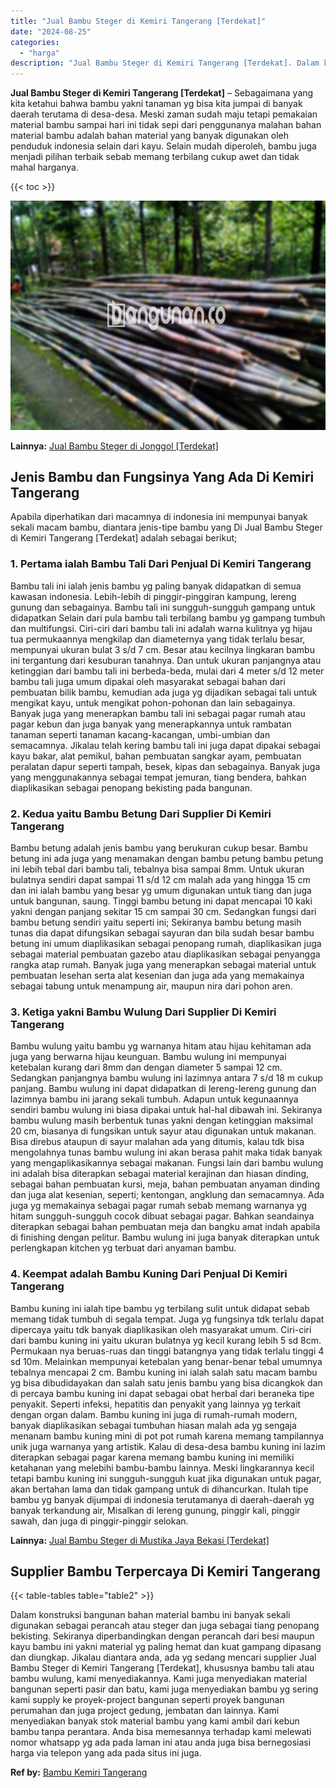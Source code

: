 ```yaml
---
title: "Jual Bambu Steger di Kemiri Tangerang [Terdekat]"
date: "2024-08-25"
categories: 
  - "harga"
description: "Jual Bambu Steger di Kemiri Tangerang [Terdekat]. Dalam konstruksi bangunan bahan material bambu ini banyak sekali digunakan sebagai perancah atau steger dan..."
---
```


**Jual Bambu Steger di Kemiri Tangerang \[Terdekat\]** – Sebagaimana yang kita ketahui bahwa bambu yakni tanaman yg bisa kita jumpai di banyak daerah terutama di desa-desa. Meski zaman sudah maju tetapi pemakaian material bambu sampai hari ini tidak sepi dari penggunanya malahan bahan material bambu adalah bahan material yang banyak digunakan oleh penduduk indonesia selain dari kayu. Selain mudah diperoleh, bambu juga menjadi pilihan terbaik sebab memang terbilang cukup awet dan tidak mahal harganya.

{{< toc >}}

![Jual Bambu Steger di Kemiri Tangerang [Terdekat]](/images/jual-bambu-tali-11.png)

**Lainnya:** [Jual Bambu Steger di Jonggol \[Terdekat\]](https://bambu.bangunan.co/jual-bambu-steger-di-jonggol-terdekat/)

## Jenis Bambu dan Fungsinya Yang Ada Di Kemiri Tangerang

Apabila diperhatikan dari macamnya di indonesia ini mempunyai banyak sekali macam bambu, diantara jenis-tipe bambu yang Di Jual Bambu Steger di Kemiri Tangerang \[Terdekat\] adalah sebagai berikut;

### 1\. Pertama ialah Bambu Tali Dari Penjual Di Kemiri Tangerang

Bambu tali ini ialah jenis bambu yg paling banyak didapatkan di semua kawasan indonesia. Lebih-lebih di pinggir-pinggiran kampung, lereng gunung dan sebagainya. Bambu tali ini sungguh-sungguh gampang untuk didapatkan Selain dari pula bambu tali terbilang bambu yg gampang tumbuh dan multifungsi. Ciri-ciri dari bambu tali ini adalah warna kulitnya yg hijau tua permukaannya mengkilap dan diameternya yang tidak terlalu besar, mempunyai ukuran bulat 3 s/d 7 cm. Besar atau kecilnya lingkaran bambu ini tergantung dari kesuburan tanahnya. Dan untuk ukuran panjangnya atau ketinggian dari bambu tali ini berbeda-beda, mulai dari 4 meter s/d 12 meter bambu tali juga umum dipakai oleh masyarakat sebagai bahan dari pembuatan bilik bambu, kemudian ada juga yg dijadikan sebagai tali untuk mengikat kayu, untuk mengikat pohon-pohonan dan lain sebagainya. Banyak juga yang menerapkan bambu tali ini sebagai pagar rumah atau pagar kebun dan juga banyak yang menerapkannya untuk rambatan tanaman seperti tanaman kacang-kacangan, umbi-umbian dan semacamnya. Jikalau telah kering bambu tali ini juga dapat dipakai sebagai kayu bakar, alat pemikul, bahan pembuatan sangkar ayam, pembuatan peralatan dapur seperti tampah, besek, kipas dan sebagainya. Banyak juga yang menggunakannya sebagai tempat jemuran, tiang bendera, bahkan diaplikasikan sebagai penopang bekisting pada bangunan.

### 2\. Kedua yaitu Bambu Betung Dari Supplier Di Kemiri Tangerang

Bambu betung adalah jenis bambu yang berukuran cukup besar. Bambu betung ini ada juga yang menamakan dengan bambu petung bambu petung ini lebih tebal dari bambu tali, tebalnya bisa sampai 8mm. Untuk ukuran bulatnya sendiri dapat sampai 11 s/d 12 cm malah ada yang hingga 15 cm dan ini ialah bambu yang besar yg umum digunakan untuk tiang dan juga untuk bangunan, saung. Tinggi bambu betung ini dapat mencapai 10 kaki yakni dengan panjang sekitar 15 cm sampai 30 cm. Sedangkan fungsi dari bambu betung sendiri yaitu seperti ini; Sekiranya bambu betung masih tunas dia dapat difungsikan sebagai sayuran dan bila sudah besar bambu betung ini umum diaplikasikan sebagai penopang rumah, diaplikasikan juga sebagai material pembuatan gazebo atau diaplikasikan sebagai penyangga rangka atap rumah. Banyak juga yang menerapkan sebagai material untuk pembuatan lesehan serta alat kesenian dan juga ada yang memakainya sebagai tabung untuk menampung air, maupun nira dari pohon aren.

### 3\. Ketiga yakni Bambu Wulung Dari Supplier Di Kemiri Tangerang

Bambu wulung yaitu bambu yg warnanya hitam atau hijau kehitaman ada juga yang berwarna hijau keunguan. Bambu wulung ini mempunyai ketebalan kurang dari 8mm dan dengan diameter 5 sampai 12 cm. Sedangkan panjangnya bambu wulung ini lazimnya antara 7 s/d 18 m cukup panjang. Bambu wulung ini dapat didapatkan di lereng-lereng gunung dan lazimnya bambu ini jarang sekali tumbuh. Adapun untuk kegunaannya sendiri bambu wulung ini biasa dipakai untuk hal-hal dibawah ini. Sekiranya bambu wulung masih berbentuk tunas yakni dengan ketinggian maksimal 20 cm, biasanya di fungsikan untuk sayur atau digunakan untuk makanan. Bisa direbus ataupun di sayur malahan ada yang ditumis, kalau tdk bisa mengolahnya tunas bambu wulung ini akan berasa pahit maka tidak banyak yang mengaplikasikannya sebagai makanan. Fungsi lain dari bambu wulung ini adalah bisa diterapkan sebagai material kerajinan dan hiasan dinding, sebagai bahan pembuatan kursi, meja, bahan pembuatan anyaman dinding dan juga alat kesenian, seperti; kentongan, angklung dan semacamnya. Ada juga yg memakainya sebagai pagar rumah sebab memang warnanya yg hitam sungguh-sungguh cocok dibuat sebagai pagar. Bahkan seandainya diterapkan sebagai bahan pembuatan meja dan bangku amat indah apabila di finishing dengan pelitur. Bambu wulung ini juga banyak diterapkan untuk perlengkapan kitchen yg terbuat dari anyaman bambu.

### 4\. Keempat adalah Bambu Kuning Dari Penjual Di Kemiri Tangerang

Bambu kuning ini ialah tipe bambu yg terbilang sulit untuk didapat sebab memang tidak tumbuh di segala tempat. Juga yg fungsinya tdk terlalu dapat dipercaya yaitu tdk banyak diaplikasikan oleh masyarakat umum. Ciri-ciri dari bambu kuning ini yaitu ukuran bulatnya yg kecil kurang lebih 5 sd 8cm. Permukaan nya beruas-ruas dan tinggi batangnya yang tidak terlalu tinggi 4 sd 10m. Melainkan mempunyai ketebalan yang benar-benar tebal umumnya tebalnya mencapai 2 cm. Bambu kuning ini ialah salah satu macam bambu yg bisa dibudidayakan dan salah satu jenis bambu yang bisa dicangkok dan di percaya bambu kuning ini dapat sebagai obat herbal dari beraneka tipe penyakit. Seperti infeksi, hepatitis dan penyakit yang lainnya yg terkait dengan organ dalam. Bambu kuning ini juga di rumah-rumah modern, banyak diaplikasikan sebagai tumbuhan hiasan malah ada yg sengaja menanam bambu kuning mini di pot pot rumah karena memang tampilannya unik juga warnanya yang artistik. Kalau di desa-desa bambu kuning ini lazim diterapkan sebagai pagar karena memang bambu kuning ini memiliki ketahanan yang melebihi bambu-bambu lainnya. Meski lingkarannya kecil tetapi bambu kuning ini sungguh-sungguh kuat jika digunakan untuk pagar, akan bertahan lama dan tidak gampang untuk di dihancurkan. Itulah tipe bambu yg banyak dijumpai di indonesia terutamanya di daerah-daerah yg banyak terkandung air, Misalkan di lereng gunung, pinggir kali, pinggir sawah, dan juga di pinggir-pinggir selokan.

**Lainnya:** [Jual Bambu Steger di Mustika Jaya Bekasi \[Terdekat\]](https://bambu.bangunan.co/jual-bambu-steger-di-mustika-jaya-bekasi-terdekat/)

## Supplier Bambu Terpercaya Di Kemiri Tangerang

{{< table-tables table="table2" >}}

Dalam konstruksi bangunan bahan material bambu ini banyak sekali digunakan sebagai perancah atau steger dan juga sebagai tiang penopang bekisting. Sekiranya diperbandingkan dengan perancah dari besi maupun kayu bambu ini yakni material yg paling hemat dan kuat gampang dipasang dan diungkap. Jikalau diantara anda, ada yg sedang mencari supplier Jual Bambu Steger di Kemiri Tangerang \[Terdekat\], khususnya bambu tali atau bambu wulung, kami menyediakannya. Kami juga menyediakan material bangunan seperti pasir dan batu, kami juga menyediakan bambu yg sering kami supply ke proyek-project bangunan seperti proyek bangunan perumahan dan juga project gedung, jembatan dan lainnya. Kami menyediakan banyak stok material bambu yang kami ambil dari kebun bambu tanpa perantara. Anda bisa memesannya terhadap kami melewati nomor whatsapp yg ada pada laman ini atau anda juga bisa bernegosiasi harga via telepon yang ada pada situs ini juga.

**Ref by:** [Bambu Kemiri Tangerang](https://id.wikipedia.org/wiki/Bambu)
